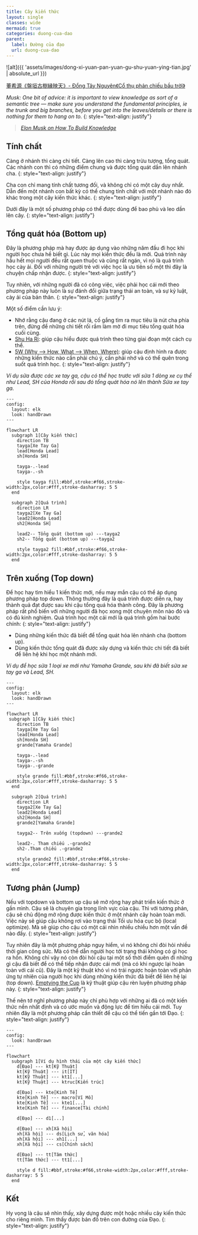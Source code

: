 ```yaml
---
title: Cây kiến thức
layout: single
classes: wide
mermaid: true
categories: duong-cua-dao
parent:
  label: Đường của đạo
  url: duong-cua-dao
---
```


![alt]({{ 'assets/images/dong-xi-yuan-pan-yuan-gu-shu-yuan-ying-tian.jpg' | absolute_url }})
> <cite>
<a target="_blank" href="https://dongxiyuan.artron.net/works_detail_brt000790000262">
董希源《盤垣古樹縁映天》- Đổng Tây Nguyên《Cổ thụ phản chiếu bầu trời》
</a>
</cite>

*Musk: One bit of advice: it is important to view knowledge as sort of a semantic tree — make sure you understand the fundamental principles, ie the trunk and big branches, before you get into the leaves/details or there is nothing for them to hang on to.*
{: style="text-align: justify"}

> <cite><a target="_blank" href="https://fs.blog/elon-musk-knowledge/">
Elon Musk on How To Build Knowledge
</a></cite>

## Tính chất
Càng ở nhánh thì càng chi tiết. Càng lên cao thì càng trừu tượng, tổng quát. Các nhánh con thì có những điểm chung và được tổng quát dần lên nhánh cha.
{: style="text-align: justify"}

Cha con chỉ mang tính chất tương đối, và không chỉ có một cây duy nhất. Dẫn đến một nhánh con bất kỳ có thể chung tính chất với một nhánh nào đó khác trong một cây kiến thức khác.
{: style="text-align: justify"}

Dưới đây là một số phương pháp có thể được dùng để bao phủ và leo dần lên cây.
{: style="text-align: justify"}

## Tổng quát hóa (Bottom up)
Đây là phương pháp mà hay được áp dụng vào những năm đầu đi học khi người học chưa hề biết gì. Lúc này mọi kiến thức đều là mới. Quá trình này hầu hết mọi người đều rất quen thuộc và cũng rất ngán, vì nó là quá trình học cày ải. Đối với những người trẻ với việc học là ưu tiên số một thì đây là chuyện chấp nhận được.
{: style="text-align: justify"}

Tuy nhiên, với những người đã có công việc, việc phải học cái mới theo phương pháp này luôn là sự đánh đổi giữa trạng thái an toàn, và sự kỷ luật, cày ải của bản thân.
{: style="text-align: justify"}

Một số điểm cần lưu ý:
- Nhớ rằng cậu đang ở các nút lá, cố gắng tìm ra mục tiêu là nút cha phía trên, đừng để những chi tiết rối rắm làm mờ đi mục tiêu tổng quát hóa cuối cùng.
- <a target="_blank" href="https://martinfowler.com/bliki/ShuHaRi.html">Shu Ha Ri</a>: giúp cậu hiểu được quá trình theo từng giai đoạn một cách cụ thể.
- <a target="_blank" href="https://wei-he.xyz/5w">5W (Why --> How, What --> When, Where)</a>: giúp cậu định hình ra được những kiến thức nào cần phải chú ý, cần phải nhớ và có thể quên trong suốt quá trình học.
{: style="text-align: justify"}

*Ví dụ sửa được các xe tay ga, cậu có thể học trước với sửa 1 dòng xe cụ thể như Lead, SH của Honda rồi sau đó tổng quát hóa nó lên thành Sửa xe tay ga.*

```mermaid
---
config:
  layout: elk
  look: handDrawn
---

flowchart LR
  subgraph 1[Cây kiến thức]
    direction TB
    tayga[Xe Tay Ga]
    lead[Honda Lead]
    sh[Honda SH]

    tayga-.-lead
    tayga-.-sh

    style tayga fill:#bbf,stroke:#f66,stroke-width:2px,color:#fff,stroke-dasharray: 5 5
  end

  subgraph 2[Quá trình]
    direction LR
    tayga2[Xe Tay Ga]
    lead2[Honda Lead]
    sh2[Honda SH]

    lead2-- Tổng quát (bottom up) ---tayga2
    sh2-- Tổng quát (bottom up) ---tayga2

    style tayga2 fill:#bbf,stroke:#f66,stroke-width:2px,color:#fff,stroke-dasharray: 5 5
  end
```

## Trên xuống (Top down)
Để học hay tìm hiểu 1 kiến thức mới, nếu may mắn cậu có thể áp dụng phương pháp top down. Thông thường đây là quá trình được diễn ra, hay thành quả đạt được sau khi cậu tổng quá hóa thành công. Đây là phương pháp rất phổ biến với những người đã học xong một chuyên môn nào đó và có đủ kinh nghiệm. Quá trình học một cái mới là quá trình gồm hai bước chính:
{: style="text-align: justify"}

- Dùng những kiến thức đã biết để tổng quát hóa lên nhánh cha (bottom up).
- Dùng kiến thức tổng quát đã được xây dựng và kiến thức chi tiết đã biết để liên hệ khi học một nhánh mới.

*Ví dụ để học sửa 1 loại xe mới như Yamaha Grande, sau khi đã biết sửa xe tay ga và Lead, SH.*

```mermaid
---
config:
  layout: elk
  look: handDrawn
---

flowchart LR
 subgraph 1[Cây kiến thức]
    direction TB
    tayga[Xe Tay Ga]
    lead[Honda Lead]
    sh[Honda SH]
    grande[Yamaha Grande]

    tayga-.-lead
    tayga-.-sh
    tayga-.-grande

    style grande fill:#bbf,stroke:#f66,stroke-width:2px,color:#fff,stroke-dasharray: 5 5
  end

  subgraph 2[Quá trình]
    direction LR
    tayga2[Xe Tay Ga]
    lead2[Honda Lead]
    sh2[Honda SH]
    grande2[Yamaha Grande]

    tayga2-- Trên xuống (topdown) ---grande2

    lead2-. Tham chiếu .-grande2
    sh2-.Tham chiếu .-grande2

    style grande2 fill:#bbf,stroke:#f66,stroke-width:2px,color:#fff,stroke-dasharray: 5 5
  end
```

## Tương phản (Jump)
Nếu với topdown và bottom up cậu sẽ mở rộng hay phát triển kiến thức ở gần mình. Cậu sẽ là chuyên gia trong lĩnh vực của cậu. Thì với tương phản, cậu sẽ chủ động mở rộng được kiến thức ở một nhánh cây hoàn toàn mới. Việc này sẽ giúp cậu không rơi vào trạng thái Tối ưu hóa cục bộ (local optimize). Mà sẽ giúp cho cậu có một cái nhìn nhiều chiều hơn một vấn đề nào đấy.
{: style="text-align: justify"}

Tuy nhiên đây là một phương pháp nguy hiểm, vì nó không chỉ đòi hỏi nhiều thời gian công sức. Mà có thể dẫn người học tới trạng thái không có gì học ra hồn. Không chỉ vậy nó còn đòi hỏi cậu tại một số thời điểm quên đi những gì cậu đã biết để có thể tiếp nhận được cái mới (mà có khi ngược lại hoàn toàn với cái cũ). Đây là một kỹ thuật khó vì nó trái ngược hoàn toàn với phản ứng tự nhiên của người học khi dùng những kiến thức đã biết để liên hệ lại (top down). <a target="_blank" href="https://www.oreilly.com/library/view/apprenticeship-patterns/9780596806842/ch02.html">Emptying the Cup</a> là kỹ thuật giúp cậu rèn luyện phương pháp này.
{: style="text-align: justify"}

Thế nên tớ nghĩ phương pháp này chỉ phù hợp với những ai đã có một kiến thức nền nhất định và có ước muốn và động lực để tìm hiểu cái mới. Tuy nhiên đây là một phương pháp cần thiết để cậu có thể tiến gần tới Đạo.
{: style="text-align: justify"}

```mermaid
---
config:
  look: handDrawn
---

flowchart
  subgraph 1[Ví dụ hình thái của một cây kiến thức]
    d[Đạo] --- kt[Kỹ Thuật]
    kt[Kỹ Thuật] --- it[IT]
    kt[Kỹ Thuật] --- kt1[...]
    kt[Kỹ Thuật] --- ktruc[Kiến trúc]

    d[Đạo] --- kte[Kinh Tế]
    kte[Kinh Tế] --- macro[Vĩ Mô]
    kte[Kinh Tế] --- kte1[...]
    kte[Kinh Tế] --- finance[Tài chính]

    d[Đạo] --- d1[...]

    d[Đạo] --- xh[Xã hội]
    xh[Xã hội] --- ds[Lịch sử, văn hóa]
    xh[Xã hội] --- xh1[...]
    xh[Xã hội] --- cs[Chính sách]

    d[Đạo] --- tt[Tâm thức]
    tt[Tâm thức] --- tt1[...]

    style d fill:#bbf,stroke:#f66,stroke-width:2px,color:#fff,stroke-dasharray: 5 5
  end
```

## Kết
Hy vọng là cậu sẽ nhìn thấy, xây dựng được một hoặc nhiều cây kiến thức cho riêng mình. Tìm thấy được bản đồ trên con đường của Đạo.
{: style="text-align: justify"}